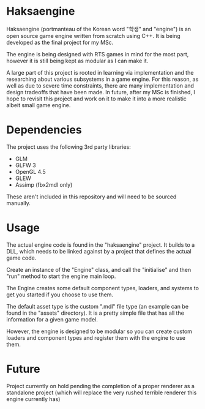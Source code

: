﻿# Haksaengine 

Haksaengine (portmanteau of the Korean word "학생" and "engine") is an open source game engine written from scratch using C++. It is being developed as the final project for my MSc.

The engine is being designed with RTS games in mind for the most part, however it is still being kept as modular as I can make it.

A large part of this project is rooted in learning via implementation and the researching about various subsystems in a game engine. 
For this reason, as well as due to severe time constraints, there are many implementation and design tradeoffs that have been made.
In future, after my MSc is finished, I hope to revisit this project and work on it to make it into a more realistic albeit small game engine.

# Dependencies

The project uses the following 3rd party libraries:
- GLM
- GLFW 3
- OpenGL 4.5
- GLEW
- Assimp (fbx2mdl only)

These aren't included in this repository and will need to be sourced manually.

# Usage

The actual engine code is found in the "haksaengine" project. It builds to a DLL, which needs to be linked against by a project that defines the actual game code.

Create an instance of the "Engine" class, and call the "initialise" and then "run" method to start the engine main loop.

The Engine creates some default component types, loaders, and systems to get you started if you choose to use them.

The default asset type is the custom ".mdl" file type (an example can be found in the "assets" directory). It is a pretty simple file that has all the information for a given game model.

However, the engine is designed to be modular so you can create custom loaders and component types and register them with the engine to use them.

# Future

Project currently on hold pending the completion of a proper renderer as a standalone project (which will replace the very rushed   terrible renderer this engine currently has)
